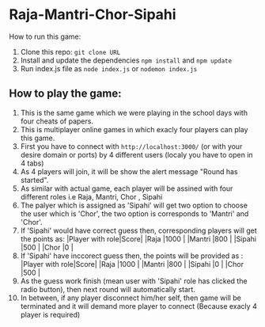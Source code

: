 # Raja-Mantri-Chor-Sipahi
How to run this game:
1) Clone this repo: `git clone URL`
2) Install and update the dependencies `npm install` and `npm update`
3) Run index.js file as `node index.js` or `nodemon index.js`


## How to play the game:

1) This is the same game which we were playing in the school days with four cheats of papers.
2) This is multiplayer online games in which exacly four players can play this game.
3) First you have to connect with `http://localhost:3000/` (or with your desire domain or ports) by 4 different users (localy you have to open in 4 tabs)
4) As 4 players will join, it will be show the alert message "Round has started".
5) As similar with actual game, each player will be assined with four different roles i.e Raja, Mantri, Chor , Sipahi
6) The palyer which is assigned as 'Sipahi' will get two option to choose the user which is 'Chor', the two option is corresponds to 'Mantri' and 'Chor'.
7) If 'Sipahi' would have correct guess then, corresponding players will get the points as:
      |Player with role|Score|
      |Raja            |1000 |
      |Mantri          |800  |
      |Sipahi          |500  |
      |Chor            |0    |
8) If 'Sipahi' have inccorect guess then, the points will be provided as :
      |Player with role|Score|
      |Raja            |1000 |
      |Mantri          |800  |
      |Sipahi          |0    |
      |Chor            |500  |
9) As the guess work finish (mean user with 'Sipahi' role has clicked the radio button), then next round will automatically start.
10) In between, if any player disconnect him/her self, then game will be terminated and it will demand more player to connect (Because exacly 4 player is required)

